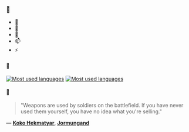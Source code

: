 ### 👋

- 🔭
- 🌱
- 💬
- 📫
- ⚡

#### 🧏

[![Most used languages](https://github-readme-stats-aynah.vercel.app/api/top-langs/?username=aynh&theme=solarized-dark&langs_count=6&layout=compact&hide_title=true)](https://github.com/anuraghazra/github-readme-stats#gh-dark-mode-only)
[![Most used languages](https://github-readme-stats-aynah.vercel.app/api/top-langs/?username=aynh&theme=solarized-light&langs_count=6&layout=compact&hide_title=true)](https://github.com/anuraghazra/github-readme-stats#gh-light-mode-only)

#### 💬

> "Weapons are used by soldiers on the battlefield. If you have never used them yourself, you have no idea what you're selling."

&mdash; [**Koko Hekmatyar**](https://myanimelist.net/character.php?q=Koko%20Hekmatyar&cat=character), [**Jormungand**](https://myanimelist.net/search/all?q=Jormungand&cat=all)
